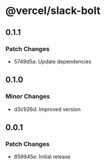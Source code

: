 # @vercel/slack-bolt

## 0.1.1

### Patch Changes

- 5749d5a: Update dependencies

## 0.1.0

### Minor Changes

- d3c926d: Improved version

## 0.0.1

### Patch Changes

- 859945e: Initial release
